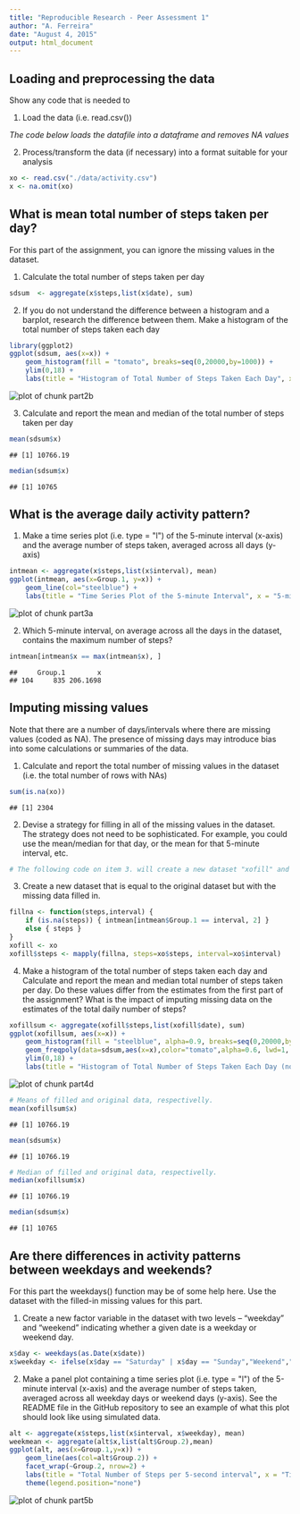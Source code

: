 ```yaml
---
title: "Reproducible Research - Peer Assessment 1"
author: "A. Ferreira"
date: "August 4, 2015"
output: html_document
---
```



## Loading and preprocessing the data

Show any code that is needed to

1. Load the data (i.e. read.csv())

*The code below loads the datafile into a dataframe and removes NA values*

2. Process/transform the data (if necessary) into a format suitable for your analysis


```r
xo <- read.csv("./data/activity.csv")
x <- na.omit(xo)
```

## What is mean total number of steps taken per day?

For this part of the assignment, you can ignore the missing values in the dataset.

1. Calculate the total number of steps taken per day

```r
sdsum  <- aggregate(x$steps,list(x$date), sum)
```

2. If you do not understand the difference between a histogram and a barplot, research the difference between them. Make a histogram of the total number of steps taken each day

```r
library(ggplot2)
ggplot(sdsum, aes(x=x)) + 
    geom_histogram(fill = "tomato", breaks=seq(0,20000,by=1000)) + 
    ylim(0,18) +
    labs(title = "Histogram of Total Number of Steps Taken Each Day", x = "Number of Steps per Day", y = "Frequency")
```

![plot of chunk part2b](figure/part2b-1.png) 

3. Calculate and report the mean and median of the total number of steps taken per day

```r
mean(sdsum$x)
```

```
## [1] 10766.19
```

```r
median(sdsum$x)
```

```
## [1] 10765
```

## What is the average daily activity pattern?

1. Make a time series plot (i.e. type = "l") of the 5-minute interval (x-axis) and the average number of steps taken, averaged across all days (y-axis)


```r
intmean <- aggregate(x$steps,list(x$interval), mean)
ggplot(intmean, aes(x=Group.1, y=x)) + 
    geom_line(col="steelblue") +
    labs(title = "Time Series Plot of the 5-minute Interval", x = "5-minute intervals", y = "Average Number of Steps Taken")
```

![plot of chunk part3a](figure/part3a-1.png) 

2. Which 5-minute interval, on average across all the days in the dataset, contains the maximum number of steps?


```r
intmean[intmean$x == max(intmean$x), ]
```

```
##     Group.1        x
## 104     835 206.1698
```

## Imputing missing values

Note that there are a number of days/intervals where there are missing values (coded as NA). The presence of missing days may introduce bias into some calculations or summaries of the data.

1. Calculate and report the total number of missing values in the dataset (i.e. the total number of rows with NAs)

```r
sum(is.na(xo))
```

```
## [1] 2304
```

2. Devise a strategy for filling in all of the missing values in the dataset. The strategy does not need to be sophisticated. For example, you could use the mean/median for that day, or the mean for that 5-minute interval, etc.


```r
# The following code on item 3. will create a new dataset "xofill" and replace the NA by the average numbers of steps for the same 5-minute interval calculated from other days where data was available
```


3. Create a new dataset that is equal to the original dataset but with the missing data filled in.

```r
fillna <- function(steps,interval) {
    if (is.na(steps)) { intmean[intmean$Group.1 == interval, 2] }
    else { steps }
}
xofill <- xo
xofill$steps <- mapply(fillna, steps=xo$steps, interval=xo$interval)
```

4. Make a histogram of the total number of steps taken each day and Calculate and report the mean and median total number of steps taken per day. Do these values differ from the estimates from the first part of the assignment? What is the impact of imputing missing data on the estimates of the total daily number of steps?


```r
xofillsum <- aggregate(xofill$steps,list(xofill$date), sum)
ggplot(xofillsum, aes(x=x)) + 
    geom_histogram(fill = "steelblue", alpha=0.9, breaks=seq(0,20000,by=1000), width=0.5) + 
    geom_freqpoly(data=sdsum,aes(x=x),color="tomato",alpha=0.6, lwd=1, breaks=seq(0,20000,by=1000)) +
    ylim(0,18) +
    labs(title = "Histogram of Total Number of Steps Taken Each Day (no missing data)", x = "Number of Steps per Day", y = "Frequency")
```

![plot of chunk part4d](figure/part4d-1.png) 

```r
# Means of filled and original data, respectivelly.
mean(xofillsum$x)
```

```
## [1] 10766.19
```

```r
mean(sdsum$x)
```

```
## [1] 10766.19
```

```r
# Median of filled and original data, respectivelly.
median(xofillsum$x)
```

```
## [1] 10766.19
```

```r
median(sdsum$x)
```

```
## [1] 10765
```

## Are there differences in activity patterns between weekdays and weekends?

For this part the weekdays() function may be of some help here. Use the dataset with the filled-in missing values for this part.

1. Create a new factor variable in the dataset with two levels – “weekday” and “weekend” indicating whether a given date is a weekday or weekend day.

```r
x$day <- weekdays(as.Date(x$date))
x$weekday <- ifelse(x$day == "Saturday" | x$day == "Sunday","Weekend","Weekday")
```


2. Make a panel plot containing a time series plot (i.e. type = "l") of the 5-minute interval (x-axis) and the average number of steps taken, averaged across all weekday days or weekend days (y-axis). See the README file in the GitHub repository to see an example of what this plot should look like using simulated data.


```r
alt <- aggregate(x$steps,list(x$interval, x$weekday), mean)
weekmean <- aggregate(alt$x,list(alt$Group.2),mean)
ggplot(alt, aes(x=Group.1,y=x)) +
    geom_line(aes(col=alt$Group.2)) + 
    facet_wrap(~Group.2, nrow=2) +
    labs(title = "Total Number of Steps per 5-second interval", x = "Time Interval", y = "Total number of steps") +
    theme(legend.position="none")
```

![plot of chunk part5b](figure/part5b-1.png) 
